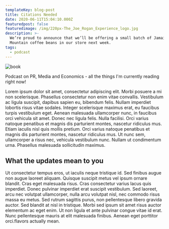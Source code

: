 ```yaml
---
templateKey: blog-post
title: Citations Needed
date: 2020-06-11T15:04:10.000Z
featuredpost: false
featuredimage: /img/220px-The_Joe_Rogan_Experience_logo.jpg
description: >-
  We’re proud to announce that we’ll be offering a small batch of Jamaica Blue
  Mountain coffee beans in our store next week.
tags:
  - podcast
---
```

![book](/img/220px-The_Joe_Rogan_Experience_logo.jpg)

Podcast on PR, Media and Economics - all the things I'm currently reading right now!

Lorem ipsum dolor sit amet, consectetur adipiscing elit. Morbi posuere a mi non scelerisque. Phasellus consectetur non enim vitae convallis. Vestibulum ac ligula suscipit, dapibus sapien eu, bibendum felis. Nullam imperdiet lobortis risus vitae sodales. Integer scelerisque maximus erat, eu faucibus turpis vestibulum eget. Aenean malesuada ullamcorper nunc, in faucibus orci vehicula sit amet. Donec nec ligula felis. Nulla facilisi. Orci varius natoque penatibus et magnis dis parturient montes, nascetur ridiculus mus. Etiam iaculis nisl quis mollis pretium. Orci varius natoque penatibus et magnis dis parturient montes, nascetur ridiculus mus. Ut nunc sem, ullamcorper a risus nec, vehicula vestibulum nunc. Nullam ut condimentum urna. Phasellus malesuada sollicitudin maximus.



## What the updates mean to you

Ut consectetur tempus eros, ut iaculis neque tristique id. Sed finibus augue non augue laoreet aliquam. Quisque suscipit metus vel ipsum ornare blandit. Cras eget malesuada risus. Cras consectetur varius lacus quis imperdiet. Donec pulvinar imperdiet erat suscipit vestibulum. Sed laoreet, arcu nec volutpat ullamcorper, nulla arcu volutpat nisl, nec commodo risus massa eu metus. Sed rutrum sagittis purus, non pellentesque libero gravida auctor. Sed blandit at nisl in tristique. Morbi sed ipsum sit amet risus auctor elementum ac eget enim. Ut non ligula et ante pulvinar congue vitae id erat. Nunc pellentesque mauris at elit malesuada finibus. Aenean eget porttitor orci.flavors actually mean.
